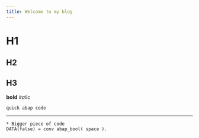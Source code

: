 ```yaml
---
title: Welcome to my blog
---
```


# H1
## H2
## H3

**bold**
*italic*

`quick abap code`

---

```
* Bigger piece of code
DATA(false) = conv abap_bool( space ).
```
